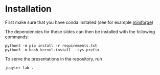 Installation
============

First make sure that you have conda installed (see for example [miniforge](https://github.com/conda-forge/miniforge#install))

The dependencies for these slides can then be installed with the following commands:

```
python3 -m pip install -r requirements.txt
python3 -m bash_kernel.install --sys-prefix
```

To serve the presentations in the repository, run

```
jupyter lab .
```

